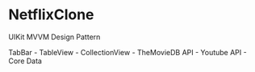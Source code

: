# NetflixClone

UIKit MVVM Design Pattern

TabBar - TableView - CollectionView -  TheMovieDB API - Youtube API - Core Data
